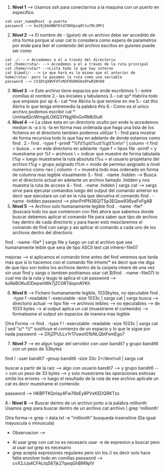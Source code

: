 1. **Nivel 1** --> 
Usamos ssh para conectarnos a la maquina con un puerto en especifico
~~~
ssh user_name@host -p puerto
password --> boJ9jbbUNNfktd78OOpsqOltutMc3MY1
~~~
2. **Nivel 2** -->
El nombre de - (guion) de un archivo debe ser accedido de otra forma porque al usar cat lo considera como espera de parametros por ende para leer el contenido del archivo escritos en guiones puede ser como
~~~
cat ./- --> Accedemos a el a través del directorio
cat /home/ruta/- --> Accedemos a el a través de la ruta principal
cat /home/ruta/* -->Lista todo lo que hay interno
cat $(pwd)/- --> Lo que hará es lo mismo que el anterior de home/ruta/- pero le pasamos la ruta como una variable
password --> CV1DtqXWVFXTvM2F0k09SHz0YwRINYA9
~~~
3. **Nivel 3** --> Este archivo tiene espacios por ende escribimos 
1.- entre comillas el nombre 
2.- las iniciales y tabulamos
3.- cat sp* Habrira todo que empieze por sp
4.- cat *me Abrira lo que termine en me 
5.- cat *this* Abrira lo que tenga entremedio la palabra this
6.- Como es el unico archivo podemos escribir cat *
UmHadQclWmgdLOKQ3YNgjWxGoRMb5luK
4. **Nivel 4** --> La clave esta en un directorio oculto por ende lo accedemos median ls -a o ls -la en forma mas ordenada que haga una lista de los ficheros en el directorio
tambien podemos utilizar 
1.- find para mostrar de forma recursiva todo lo que hay en adelante de donde estamos como find .
2.- find . -type f -printf "%f\t%p\t%u\t%g\t%m\n" | column -t
find = busca
. = en este directorio en adelante
-type f = tipos file
-printf = y muestrame por
%f = archivos
\ = indicar que muestre de forma tabulada
t%p = luego muestrame la ruta absoluta
t%u = el usuario propietario del archivo
t%g = grupo asignado
t%m = modo de permiso asignado a nivel numerico como rwx
| column -t = muestra todo mas ordenado en forma de columna mas legible visualmente
3.- find . -name .hidden --> Busca en el directorio actual en adelante un archivo llamado .hidden y nos muestra la ruta de acceso
4.- find . -name .hidden | xargs cat --> xargs sirve para ejecutar comandos luego del output del comando anterior es decir que ejecutara un cat en la ruta que devuelva el comando find . -name -hidden
password --> pIwrPrtPN36QITSp3EQaw936yaFoFgAB
5. **Nivel 5** --> Archivo solo humanamente legible 
find . -name -file* (buscara todo los que comiencen con file)
ahora que sabemos donde buscar debemos aplicar el comando file para saber que tipo de archivo hay dentro de cada directorio y para hacer esto mezclaremos el comando de find con xargs y asi aplicar el comando a cada uno de los archivos dentro del directorio

find . -name -file* | xargs file
y luego un cat al archivo que sea humanamente leible que sera de tipo ASCII text
cat inhere/-file07

mejoras --> si aplicamos el comando time antes del find veremos que tarda mas que si lo hacemos con el comando file inhere/* es decir que me diga de que tipo son todos los archivos dentro de la carpeta inhere de una vez sin usar find y xargs
o tambien podriamos usar cat $(find . -name -file07) lo cual me da la ruta y leugo le aplica el cat
password --> koReBOKuIDDepwhWk7jZC0RTdopnAYKh


6. **Nivel 6** --> Fichero humanamente legible, 1033bytes, no ejecutable
find . -type f -readable ! -executable -size 1033c | xargs cat | xargs
busca --> 
directorio actual --> 
tipo file --> 
archivos leibles --> 
no ejecutables --> 
de 1033 bytes --> 
al output aplica un cat (muestrame el contenido) --> 
formateame el output sin espacios de manera mas legible 

Otra Forma --> find . -type f ! -executable -readable -size 1033c | xargs cat | sed "s/^ *//" sustituye el comienzo de un espacio y lo que le sigue por nada 
password --> DXjZPULLxYr17uwoI01bNLQbtFemEgo7

7. **Nivel 7** --> en algun lugar del servidor con user bandit7 y grupo bandit6 con un peso de 33bytes

find / -user bandit7 -group bandit6 -size 33c 2>/dev/null | xargs cat 

buscar a partir de la raiz --> algo con usuario bandit7 --> y grupo bandit6 --> con un peso de 33 bytes --> y solo muestrame las operaciones exitosas omite los errores --> luego el resultado de la ruta de ese archivo aplicale un cat es decir muestrame el contenido

password --> HKBPTKQnIay4Fw76bEy8PVxKEDQRKTzs

8.- **Nivel 8** --> Buscar dentro de un archivo junto a la palabra millionth 
Usamos grep para buscar dentro de un archivo
cat archivo | grep 'millionth'

Otra forma--> grep -i data.txt -e "millionth" busqueda insensitive (Da igual mayuscula o minuscula)
+ Observacion --> 
 - Al usar grep con cat no es necesario usar -e de expresion a buscar pero al usar sol grep es necesario
 - grep acepta expresiones regulares pero sin los // es decir solo hace falta envolver todo en comillas 
password --> cvX2JJa4CFALtqS87jk27qwqGhBM9plV
